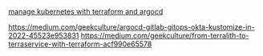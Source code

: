 

[manage kubernetes with terraform and argocd](https://piotrminkowski.com/2022/06/28/manage-kubernetes-cluster-with-terraform-and-argo-cd/)





https://medium.com/geekculture/argocd-gitlab-gitops-okta-kustomize-in-2022-45523e953831
https://medium.com/geekculture/from-terralith-to-terraservice-with-terraform-acf990e65578